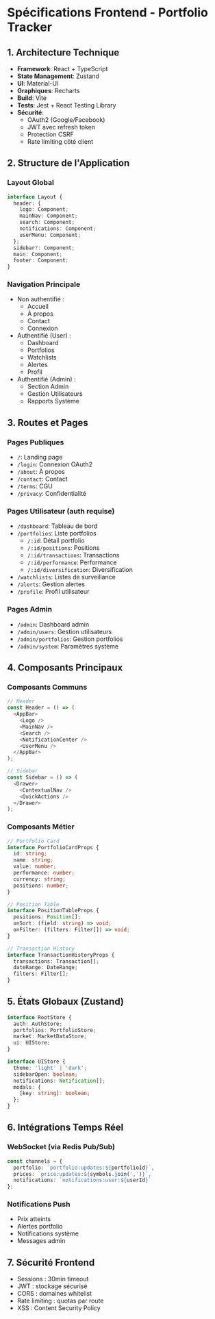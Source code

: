 # Spécifications Frontend - Portfolio Tracker

## 1. Architecture Technique
- **Framework**: React + TypeScript
- **State Management**: Zustand
- **UI**: Material-UI
- **Graphiques**: Recharts
- **Build**: Vite
- **Tests**: Jest + React Testing Library
- **Sécurité**: 
  - OAuth2 (Google/Facebook)
  - JWT avec refresh token
  - Protection CSRF
  - Rate limiting côté client

## 2. Structure de l'Application

### Layout Global
```typescript
interface Layout {
  header: {
    logo: Component;
    mainNav: Component;
    search: Component;
    notifications: Component;
    userMenu: Component;
  };
  sidebar?: Component;
  main: Component;
  footer: Component;
}
```

### Navigation Principale
- Non authentifié :
  - Accueil
  - À propos
  - Contact
  - Connexion
- Authentifié (User) :
  - Dashboard
  - Portfolios
  - Watchlists
  - Alertes
  - Profil
- Authentifié (Admin) :
  - Section Admin
  - Gestion Utilisateurs
  - Rapports Système

## 3. Routes et Pages

### Pages Publiques
- `/`: Landing page
- `/login`: Connexion OAuth2
- `/about`: À propos
- `/contact`: Contact
- `/terms`: CGU
- `/privacy`: Confidentialité

### Pages Utilisateur (auth requise)
- `/dashboard`: Tableau de bord
- `/portfolios`: Liste portfolios
  - `/:id`: Détail portfolio
  - `/:id/positions`: Positions
  - `/:id/transactions`: Transactions
  - `/:id/performance`: Performance
  - `/:id/diversification`: Diversification
- `/watchlists`: Listes de surveillance
- `/alerts`: Gestion alertes
- `/profile`: Profil utilisateur

### Pages Admin
- `/admin`: Dashboard admin
- `/admin/users`: Gestion utilisateurs
- `/admin/portfolios`: Gestion portfolios
- `/admin/system`: Paramètres système

## 4. Composants Principaux

### Composants Communs
```typescript
// Header
const Header = () => (
  <AppBar>
    <Logo />
    <MainNav />
    <Search />
    <NotificationCenter />
    <UserMenu />
  </AppBar>
);

// Sidebar
const Sidebar = () => (
  <Drawer>
    <ContextualNav />
    <QuickActions />
  </Drawer>
);
```

### Composants Métier
```typescript
// Portfolio Card
interface PortfolioCardProps {
  id: string;
  name: string;
  value: number;
  performance: number;
  currency: string;
  positions: number;
}

// Position Table
interface PositionTableProps {
  positions: Position[];
  onSort: (field: string) => void;
  onFilter: (filters: Filter[]) => void;
}

// Transaction History
interface TransactionHistoryProps {
  transactions: Transaction[];
  dateRange: DateRange;
  filters: Filter[];
}
```

## 5. États Globaux (Zustand)

```typescript
interface RootStore {
  auth: AuthStore;
  portfolios: PortfolioStore;
  market: MarketDataStore;
  ui: UIStore;
}

interface UIStore {
  theme: 'light' | 'dark';
  sidebarOpen: boolean;
  notifications: Notification[];
  modals: {
    [key: string]: boolean;
  };
}
```

## 6. Intégrations Temps Réel

### WebSocket (via Redis Pub/Sub)
```typescript
const channels = {
  portfolio: `portfolio:updates:${portfolioId}`,
  prices: `price:updates:${symbols.join(',')}`,
  notifications: `notifications:user:${userId}`
};
```

### Notifications Push
- Prix atteints
- Alertes portfolio
- Notifications système
- Messages admin

## 7. Sécurité Frontend
- Sessions : 30min timeout
- JWT : stockage sécurisé
- CORS : domaines whitelist
- Rate limiting : quotas par route
- XSS : Content Security Policy
